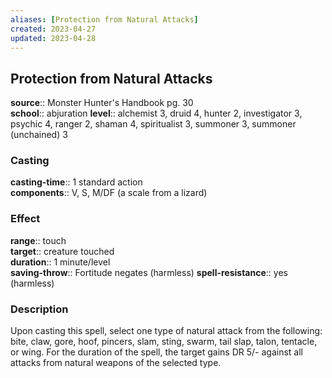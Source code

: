 ```yaml
---
aliases: [Protection from Natural Attacks]
created: 2023-04-27
updated: 2023-04-28
---
```


## Protection from Natural Attacks

**source**:: Monster Hunter's Handbook pg. 30  
**school**:: abjuration
**level**:: alchemist 3, druid 4, hunter 2, investigator 3, psychic 4, ranger 2, shaman 4, spiritualist 3, summoner 3, summoner (unchained) 3

### Casting

**casting-time**:: 1 standard action  
**components**:: V, S, M/DF (a scale from a lizard)

### Effect

**range**:: touch  
**target**:: creature touched  
**duration**:: 1 minute/level  
**saving-throw**:: Fortitude negates (harmless)
**spell-resistance**:: yes (harmless)

### Description

Upon casting this spell, select one type of natural attack from the following: bite, claw, gore, hoof, pincers, slam, sting, swarm, tail slap, talon, tentacle, or wing. For the duration of the spell, the target gains DR 5/- against all attacks from natural weapons of the selected type.
